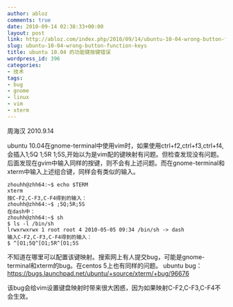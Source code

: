 ```yaml
---
author: abloz
comments: true
date: 2010-09-14 02:38:33+00:00
layout: post
link: http://abloz.com/index.php/2010/09/14/ubuntu-10-04-wrong-button-function-keys/
slug: ubuntu-10-04-wrong-button-function-keys
title: ubuntu 10.04 的功能键按键错误
wordpress_id: 396
categories:
- 技术
tags:
- bug
- gnome
- linux
- vim
- xterm
---
```


周海汉 2010.9.14

ubuntu 10.04在gnome-terminal中使用vim时，如果使用ctrl+f2,ctrl+f3,ctrl+f4,会插入1;5Q 1;5R 1;5S,开始以为是vim配的键映射有问题。但检查发现没有问题。后面发现在gvim中输入同样的按键，则不会有上述问题。而在gnome-terminal和xterm中输入上述组合键，同样会有类似的输入。


    
    
    zhouhh@zhh64:~$ echo $TERM
    xterm
    按C-F2,C-F3,C-F4得到的输入：
    zhouhh@zhh64:~$ ;5Q;5R;5S
    在dash中：
    zhouhh@zhh64:~$ sh
    $ ls -l /bin/sh
    lrwxrwxrwx 1 root root 4 2010-05-05 09:34 /bin/sh -> dash
    输入C-F2,C-F3,C-F4得到的输入：
    $ ^[O1;5Q^[O1;5R^[O1;5S
    



不知道在哪里可以配置该键映射。搜索网上有人提交bug，可能是gnome-terminal和xterm的bug。在centos 5上也有同样的问题。
ubuntu bug：
https://bugs.launchpad.net/ubuntu/+source/xterm/+bug/96676

该bug会给vim设置键盘映射时带来很大困惑，因为如果映射C-F2,C-F3,C-F4不会生效。
